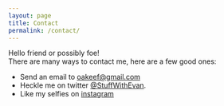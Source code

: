 ```yaml
---
layout: page
title: Contact
permalink: /contact/
---
```


Hello friend or possibly foe!  
There are many ways to contact me, here are a few good ones:

- Send an email to [oakeef@gmail.com](mailto:oakeef@gmail.com)
- Heckle me on twitter [@StuffWithEvan](http://twitter.com/stuffwithevan).
- Like my selfies on [instagram](http://www.instagram.com/turkdangerfield/)
